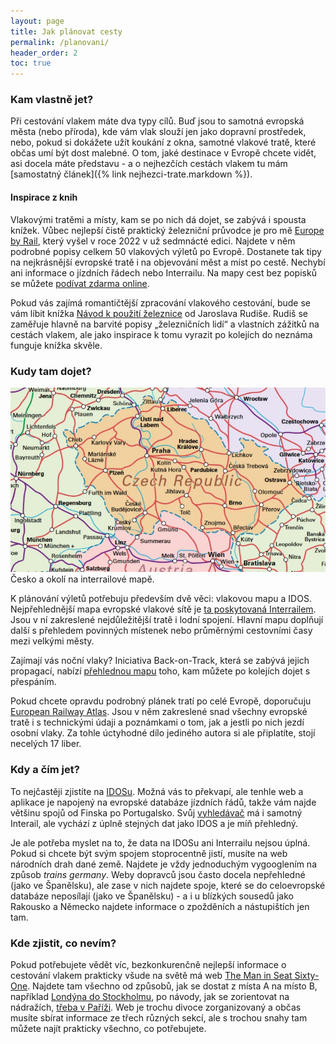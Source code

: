 ```yaml
---
layout: page
title: Jak plánovat cesty
permalink: /planovani/
header_order: 2
toc: true
---
```

### Kam vlastně jet?
Při cestování vlakem máte dva typy cílů. Buď jsou to samotná evropská města (nebo příroda), kde vám vlak slouží jen jako dopravní prostředek, nebo, pokud si dokážete užít koukání z okna, samotné vlakové tratě, které občas umí být dost malebné. O tom, jaké destinace v Evropě chcete vidět, asi docela máte představu - a o nejhezčích cestách vlakem tu mám [samostatný článek]({% link nejhezci-trate.markdown %}).

#### Inspirace z knih
Vlakovými tratěmi a místy, kam se po nich dá dojet, se zabývá i spousta knížek. Vůbec nejlepší čistě praktický železniční průvodce je pro mě [Europe by Rail](https://www.europebyrail.eu/), který vyšel v roce 2022 v už sedmnácté edici. Najdete v něm podrobné popisy celkem 50 vlakových výletů po Evropě. Dostanete tak tipy na nejkrásnější evropské tratě i na objevování měst a míst po cestě. Nechybí ani informace o jízdních řádech nebo Interrailu. Na mapy cest bez popisků se můžete [podívat zdarma online](https://www.europebyrail.eu/online-route-maps-17th-edition/).

Pokud vás zajímá romantičtější zpracování vlakového cestování, bude se vám líbit knížka [Návod k použití železnice](https://www.databazeknih.cz/knihy/navod-k-pouziti-zeleznice-520130) od Jaroslava Rudiše. Rudiš se zaměřuje hlavně na barvité popisy „železničních lidí“ a vlastních zážitků na cestách vlakem, ale jako inspirace k tomu vyrazit po kolejích do neznáma funguje knížka skvěle.

### Kudy tam dojet?
<div class="float-right">
  <img src="/img/pages/ircz.jpg">
  <div class="img-caption">
    Česko a okolí na interrailové mapě.
  </div>
</div>

K plánování výletů potřebuju především dvě věci: vlakovou mapu a IDOS. Nejpřehlednější mapa evropské vlakové sítě je [ta poskytovaná Interrailem](https://www.cd.cz/assets/typy-jizdenek/mezinarodni-jizdenky/interrail---mapa-platnosti.pdf). Jsou v ní zakreslené nejdůležitější tratě i lodní spojení. Hlavní mapu doplňují další s přehledem povinných místenek nebo průměrnými cestovními časy mezi velkými městy.

Zajímají vás noční vlaky? Iniciativa Back-on-Track, která se zabývá jejich propagací, nabízí [přehlednou mapu](https://back-on-track.eu/night-train-map/) toho, kam můžete po kolejích dojet s přespáním.

Pokud chcete opravdu podrobný plánek tratí po celé Evropě, doporučuju [European Railway Atlas](https://europeanrailwayatlas.com/). Jsou v něm zakreslené snad všechny evropské tratě i s technickými údaji a poznámkami o tom, jak a jestli po nich jezdí osobní vlaky. Za tohle úctyhodné dílo jediného autora si ale připlatíte, stojí necelých 17 liber.

### Kdy a čím jet?
To nejčastěji zjistíte na [IDOSu](https://idos.idnes.cz/vlaky/spojeni/). Možná vás to překvapí, ale tenhle web a aplikace je napojený na evropské databáze jízdních řádů, takže vám najde většinu spojů od Finska po Portugalsko. Svůj [vyhledávač](https://www.interrail.eu/en/plan-your-trip/interrail-timetable) má i samotný Interail, ale vychází z úplně stejných dat jako IDOS a je míň přehledný.

Je ale potřeba myslet na to, že data na IDOSu ani Interrailu nejsou úplná. Pokud si chcete být svým spojem stoprocentně jistí, musíte na web národních drah dané země. Najdete je vždy jednoduchým vygooglením na způsob _trains germany_. Weby dopravců jsou často docela nepřehledné (jako ve Španělsku), ale zase v nich najdete spoje, které se do celoevropské databáze neposílají (jako ve Španělsku) - a i u blízkých sousedů jako Rakousko a Německo najdete informace o zpožděních a nástupištích jen tam.

### Kde zjistit, co nevím?
Pokud potřebujete vědět víc, bezkonkurenčně nejlepší informace o cestování vlakem prakticky všude na světě má web [The Man in Seat Sixty-One](https://www.seat61.com/). Najdete tam všechno od způsobů, jak se dostat z místa A na místo B, například [Londýna do Stockholmu](https://www.seat61.com/Sweden.htm), po návody, jak se zorientovat na nádražích, [třeba v Paříži](https://www.seat61.com/changing-stations-in-paris.htm). Web je trochu divoce zorganizovaný a občas musíte sbírat informace ze třech různých sekcí, ale s trochou snahy tam můžete najít prakticky všechno, co potřebujete. 

